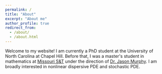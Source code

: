 ```yaml
---
permalink: /
title: "About"
excerpt: "About me"
author_profile: true
redirect_from: 
  - /about/
  - /about.html
---
```


Welcome to my website! I am currently a PhD student at the University of North Carolina at Chapel Hill. Before that, I was a master's student in mathematics at [Missouri S&T](math.mst.edu) under the direction of [Dr. Jason Murphy](https://web.mst.edu/~jcmcfd/). I am broadly interested in nonlinear dispersive PDE and stochastic PDE. 


